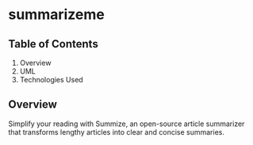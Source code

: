 # summarizeme


## Table of Contents
1. Overview
2. UML
3. Technologies Used

## Overview
Simplify your reading with Summize, an open-source article summarizer that transforms lengthy articles into clear and concise summaries.
